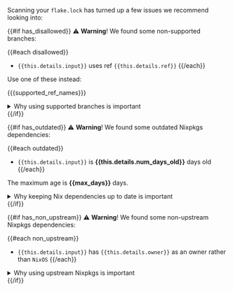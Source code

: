 Scanning your `flake.lock` has turned up a few issues we recommend looking into:

{{#if has_disallowed}}
:warning: **Warning**! We found some non-supported branches:

{{#each disallowed}}
* `{{this.details.input}}` uses ref `{{this.details.ref}}`
{{/each}}

Use one of these instead:

{{{supported_ref_names}}}

<details>
  <summary>Why using supported branches is important</summary>
  Insert info here.
</details>
{{/if}}

{{#if has_outdated}}
:warning: **Warning**! We found some outdated Nixpkgs dependencies:

{{#each outdated}}
* `{{this.details.input}}` is **{{this.details.num_days_old}}** days old
{{/each}}

The maximum age is **{{max_days}}** days.

<details>
  <summary>Why keeping Nix dependencies up to date is important</summary>
  Insert info here.
</details>
{{/if}}

{{#if has_non_upstream}}
:warning: **Warning**! We found some non-upstream Nixpkgs dependencies:

{{#each non_upstream}}
* `{{this.details.input}}` has `{{this.details.owner}}` as an owner rather than `NixOS`
{{/each}}

<details>
  <summary>Why using upstream Nixpkgs is important</summary>
  Insert info here.
</details>
{{/if}}
